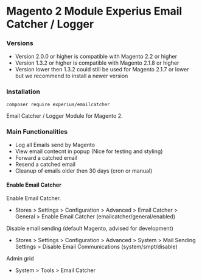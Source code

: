 Magento 2 Module Experius Email Catcher / Logger
====================

### Versions

- Version 2.0.0 or higher is compatible with Magento 2.2 or higher
- Version 1.3.2 or higher is compatible with Magento 2.1.8 or higher
- Version lower then 1.3.2 could still be used for Magento 2.1.7 or lower but we recommend to install a newer version


### Installation
 ```composer require experius/emailcatcher```

Email Catcher / Logger Module for Magento 2. 

### Main Functionalities
 - Log all Emails send by Magento
 - View email contecnt in popup (Nice for testing and styling)
 - Forward  a catched email
 - Resend  a catched email
 - Cleanup of emails older then 30 days (cron or manual)
 

#### Enable Email Catcher

Enable Email Catcher.

 - Stores > Settings > Configuration > Advanced > Email Catcher > General > Enable Email Catcher (emailcatcher/general/enabled)

Disable email sending (default Magento, advised for development)

 - Stores > Settings > Configuration > Advanced > System > Mail Sending Settings > Disable Email Communications (system/smpt/disable)

Admin grid

 - System > Tools > Email Catcher


